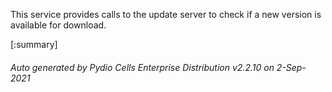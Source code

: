 






This service provides calls to the update server to check if a new version is available for download.

[:summary]

###### Auto generated by Pydio Cells Enterprise Distribution v2.2.10 on 2-Sep-2021
